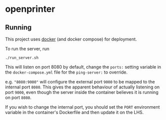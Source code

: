 # openprinter

## Running
This project uses [docker](https://www.docker.com) (and docker compose) for 
deployment.

To run the server, run

```shell
./run_server.sh
```

This will listen on port 8080 by default, change the `ports:` setting
variable in the `docker-compose.yml` file for the `ping-server:` to override.

e.g. `"8080:9000"` will configure the external port `9000` to be mapped to the
internal port `8080`. This gives the apparent behaviour of actually listening
on port `9000`, even though the server inside the container believes it is
running on port `8080`.

If you wish to change the internal port, you should set the `PORT` environment 
variable in the container's Dockerfile and then update it on the LHS.
